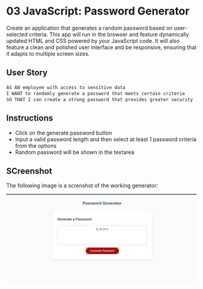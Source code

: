 # 03 JavaScript: Password Generator

Create an application that generates a random password based on user-selected criteria. This app will run in the browser and feature dynamically updated HTML and CSS powered by your JavaScript code. It will also feature a clean and polished user interface and be responsive, ensuring that it adapts to multiple screen sizes.

## User Story

```
AS AN employee with access to sensitive data
I WANT to randomly generate a password that meets certain criteria
SO THAT I can create a strong password that provides greater security
```

## Instructions
- Click on the generate password button
- Input a valid password length and then select at least 1 password criteria from the options
- Random password will be shown in the textarea

## SCreenshot
The following image is a screnshot of the working generator:

![password generator demo](./Assets/img1.png)
